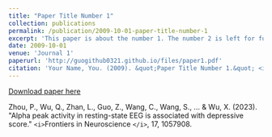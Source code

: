 ```yaml
---
title: "Paper Title Number 1"
collection: publications
permalink: /publication/2009-10-01-paper-title-number-1
excerpt: 'This paper is about the number 1. The number 2 is left for future work.'
date: 2009-10-01
venue: 'Journal 1'
paperurl: 'http://guogithub0321.github.io/files/paper1.pdf'
citation: 'Your Name, You. (2009). &quot;Paper Title Number 1.&quot; <i>Journal 1</i>. 1(1).'
---
```

[Download paper here](http://guogithub0321.github.io/files/paper1.pdf)

Zhou, P., Wu, Q., Zhan, L., Guo, Z., Wang, C., Wang, S., ... & Wu, X. (2023). "Alpha peak activity in resting-state EEG is associated with depressive score." `<i>`Frontiers in Neuroscience `</i>`, 17, 1057908.
